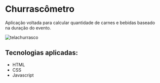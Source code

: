 # Churrascômetro

Aplicação voltada para calcular quantidade de carnes e bebidas baseado na duração do evento.

![telachurrasco](https://user-images.githubusercontent.com/83886571/126085663-73beb2db-dbad-4107-ad3a-fdff530662ed.gif)

## Tecnologias aplicadas:

 - HTML
 - CSS
 - Javascript


